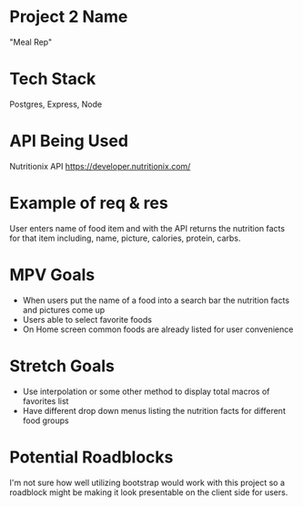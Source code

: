 # Project 2 Name
"Meal Rep"

# Tech Stack
Postgres, Express, Node

# API Being Used
Nutritionix API
https://developer.nutritionix.com/


# Example of req & res
User enters name of food item and with the API returns the nutrition facts for that item including, name, picture, calories, protein, carbs.

# MPV Goals
* When users put the name of a food into a search bar the nutrition facts and pictures come up 
* Users able to select favorite foods
* On Home screen common foods are already listed for user convenience

# Stretch Goals
* Use interpolation or some other method to display total macros of favorites list 
* Have different drop down menus listing the nutrition facts for different food groups 

# Potential Roadblocks
I'm not sure how well utilizing bootstrap would work with this project so a roadblock might be making it look presentable on the client side for users.





